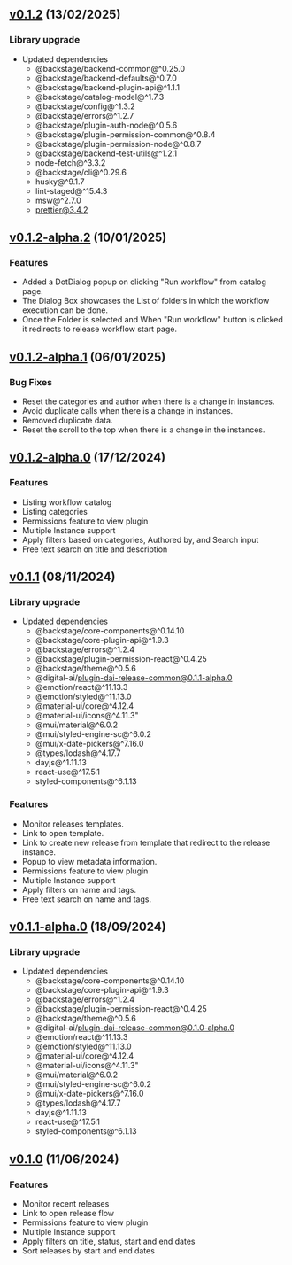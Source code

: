 ## [v0.1.2](https://github.com/digital-ai/backstage-release/tree/dai-release/v0.1.2) (13/02/2025)

### Library upgrade

- Updated dependencies
  - @backstage/backend-common@^0.25.0
  - @backstage/backend-defaults@^0.7.0
  - @backstage/backend-plugin-api@^1.1.1
  - @backstage/catalog-model@^1.7.3
  - @backstage/config@^1.3.2
  - @backstage/errors@^1.2.7
  - @backstage/plugin-auth-node@^0.5.6
  - @backstage/plugin-permission-common@^0.8.4
  - @backstage/plugin-permission-node@^0.8.7
  - @backstage/backend-test-utils@^1.2.1
  - node-fetch@^3.3.2
  - @backstage/cli@^0.29.6
  - husky@^9.1.7
  - lint-staged@^15.4.3
  - msw@^2.7.0
  - prettier@3.4.2

## [v0.1.2-alpha.2](https://github.com/digital-ai/backstage-release/tree/dai-release/v0.1.2-alpha.2) (10/01/2025)

### Features

- Added a DotDialog popup on clicking "Run workflow" from catalog page.
- The Dialog Box showcases the List of folders in which the workflow execution can be done.
- Once the Folder is selected and When "Run workflow" button is clicked it redirects to release workflow start page.

## [v0.1.2-alpha.1](https://github.com/digital-ai/backstage-release/tree/dai-release/v0.1.2-alpha.1) (06/01/2025)

### Bug Fixes

- Reset the categories and author when there is a change in instances.
- Avoid duplicate calls when there is a change in instances.
- Removed duplicate data.
- Reset the scroll to the top when there is a change in the instances.

## [v0.1.2-alpha.0](https://github.com/digital-ai/backstage-release/tree/dai-release/v0.1.2-alpha.0) (17/12/2024)

### Features

- Listing workflow catalog
- Listing categories
- Permissions feature to view plugin
- Multiple Instance support
- Apply filters based on categories, Authored by, and Search input
- Free text search on title and description

## [v0.1.1](https://github.com/digital-ai/backstage-release/tree/dai-release/v0.1.1) (08/11/2024)

### Library upgrade

- Updated dependencies
  - @backstage/core-components@^0.14.10
  - @backstage/core-plugin-api@^1.9.3
  - @backstage/errors@^1.2.4
  - @backstage/plugin-permission-react@^0.4.25
  - @backstage/theme@^0.5.6
  - @digital-ai/plugin-dai-release-common@0.1.1-alpha.0
  - @emotion/react@^11.13.3
  - @emotion/styled@^11.13.0
  - @material-ui/core@^4.12.4
  - @material-ui/icons@^4.11.3"
  - @mui/material@^6.0.2
  - @mui/styled-engine-sc@^6.0.2
  - @mui/x-date-pickers@^7.16.0
  - @types/lodash@^4.17.7
  - dayjs@^1.11.13
  - react-use@^17.5.1
  - styled-components@^6.1.13

### Features

- Monitor releases templates.
- Link to open template.
- Link to create new release from template that redirect to the release instance.
- Popup to view metadata information.
- Permissions feature to view plugin
- Multiple Instance support
- Apply filters on name and tags.
- Free text search on name and tags.

## [v0.1.1-alpha.0](https://github.com/digital-ai/backstage-release/tree/dai-release/v0.1.1-alpha.0) (18/09/2024)

### Library upgrade

- Updated dependencies
  - @backstage/core-components@^0.14.10
  - @backstage/core-plugin-api@^1.9.3
  - @backstage/errors@^1.2.4
  - @backstage/plugin-permission-react@^0.4.25
  - @backstage/theme@^0.5.6
  - @digital-ai/plugin-dai-release-common@0.1.0-alpha.0
  - @emotion/react@^11.13.3
  - @emotion/styled@^11.13.0
  - @material-ui/core@^4.12.4
  - @material-ui/icons@^4.11.3"
  - @mui/material@^6.0.2
  - @mui/styled-engine-sc@^6.0.2
  - @mui/x-date-pickers@^7.16.0
  - @types/lodash@^4.17.7
  - dayjs@^1.11.13
  - react-use@^17.5.1
  - styled-components@^6.1.13

## [v0.1.0](https://github.com/digital-ai/backstage-release/tree/dai-release/v0.1.0) (11/06/2024)

### Features

- Monitor recent releases
- Link to open release flow
- Permissions feature to view plugin
- Multiple Instance support
- Apply filters on title, status, start and end dates
- Sort releases by start and end dates


